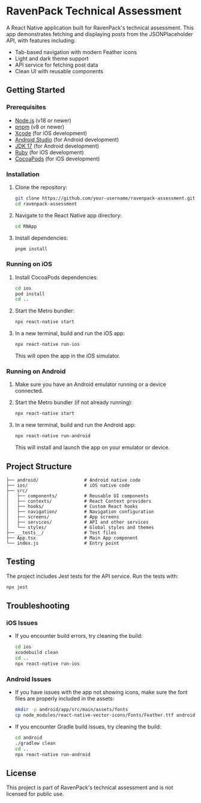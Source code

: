 # RavenPack Technical Assessment

A React Native application built for RavenPack's technical assessment. This app demonstrates fetching and displaying posts from the JSONPlaceholder API, with features including:

- Tab-based navigation with modern Feather icons
- Light and dark theme support
- API service for fetching post data
- Clean UI with reusable components

## Getting Started

### Prerequisites

- [Node.js](https://nodejs.org/) (v18 or newer)
- [pnpm](https://pnpm.io/) (v8 or newer)
- [Xcode](https://developer.apple.com/xcode/) (for iOS development)
- [Android Studio](https://developer.android.com/studio) (for Android development)
- [JDK 17](https://openjdk.java.net/projects/jdk/17/) (for Android development)
- [Ruby](https://www.ruby-lang.org/) (for iOS development)
- [CocoaPods](https://cocoapods.org/) (for iOS development)

### Installation

1. Clone the repository:

   ```bash
   git clone https://github.com/your-username/ravenpack-assessment.git
   cd ravenpack-assessment
   ```

2. Navigate to the React Native app directory:

   ```bash
   cd RNApp
   ```

3. Install dependencies:
   ```bash
   pnpm install
   ```

### Running on iOS

1. Install CocoaPods dependencies:

   ```bash
   cd ios
   pod install
   cd ..
   ```

2. Start the Metro bundler:

   ```bash
   npx react-native start
   ```

3. In a new terminal, build and run the iOS app:

   ```bash
   npx react-native run-ios
   ```

   This will open the app in the iOS simulator.

### Running on Android

1. Make sure you have an Android emulator running or a device connected.

2. Start the Metro bundler (if not already running):

   ```bash
   npx react-native start
   ```

3. In a new terminal, build and run the Android app:
   ```bash
   npx react-native run-android
   ```
   This will install and launch the app on your emulator or device.

## Project Structure

```
├── android/                 # Android native code
├── ios/                     # iOS native code
├── src/
│   ├── components/          # Reusable UI components
│   ├── contexts/            # React Context providers
│   ├── hooks/               # Custom React hooks
│   ├── navigation/          # Navigation configuration
│   ├── screens/             # App screens
│   ├── services/            # API and other services
│   └── styles/              # Global styles and themes
├── __tests__/               # Test files
├── App.tsx                  # Main App component
└── index.js                 # Entry point
```

## Testing

The project includes Jest tests for the API service. Run the tests with:

```bash
npx jest
```

## Troubleshooting

### iOS Issues

- If you encounter build errors, try cleaning the build:
  ```bash
  cd ios
  xcodebuild clean
  cd ..
  npx react-native run-ios
  ```

### Android Issues

- If you have issues with the app not showing icons, make sure the font files are properly included in the assets:

  ```bash
  mkdir -p android/app/src/main/assets/fonts
  cp node_modules/react-native-vector-icons/Fonts/Feather.ttf android/app/src/main/assets/fonts/
  ```

- If you encounter Gradle build issues, try cleaning the build:
  ```bash
  cd android
  ./gradlew clean
  cd ..
  npx react-native run-android
  ```

## License

This project is part of RavenPack's technical assessment and is not licensed for public use.
